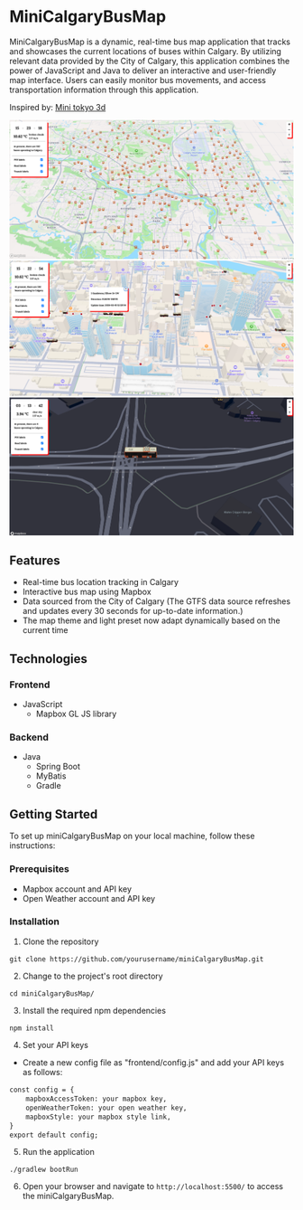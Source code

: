 # MiniCalgaryBusMap

MiniCalgaryBusMap is a dynamic, real-time bus map application that tracks and showcases the current locations of buses within Calgary. By utilizing relevant data provided by the City of Calgary, this application combines the power of JavaScript and Java to deliver an interactive and user-friendly map interface. Users can easily monitor bus movements, and access transportation information through this application.

Inspired by: [Mini tokyo 3d](minitokyo3d.com "really really cool realtime map for metro in tokyo!!")

![miniCalgaryBusMap Demo overview](frontend/img/overview-sc.png)
![miniCalgaryBusMap Demo at day](frontend/img/daytime-sc.png)
![miniCalgaryBusMap Demo at night](frontend/img/nighttime-sc.png)

## Features
- Real-time bus location tracking in Calgary
- Interactive bus map using Mapbox
- Data sourced from the City of Calgary (The GTFS data source refreshes and updates every 30 seconds for up-to-date information.)
- The map theme and light preset now adapt dynamically based on the current time

## Technologies
### Frontend
- JavaScript
  - Mapbox GL JS library

### Backend
- Java
  - Spring Boot
  - MyBatis
  - Gradle

## Getting Started
To set up miniCalgaryBusMap on your local machine, follow these instructions:

### Prerequisites
- Mapbox account and API key
- Open Weather account and API key

### Installation
1. Clone the repository

```
git clone https://github.com/yourusername/miniCalgaryBusMap.git
```


2. Change to the project's root directory

```
cd miniCalgaryBusMap/
```


3. Install the required npm dependencies

```
npm install
```


4. Set your API keys
- Create a new config file as "frontend/config.js" and add your API keys as follows:

```
const config = {
    mapboxAccessToken: your mapbox key,
    openWeatherToken: your open weather key,
    mapboxStyle: your mapbox style link,
}
export default config;
```


5. Run the application

```
./gradlew bootRun
```


6. Open your browser and navigate to `http://localhost:5500/` to access the miniCalgaryBusMap.